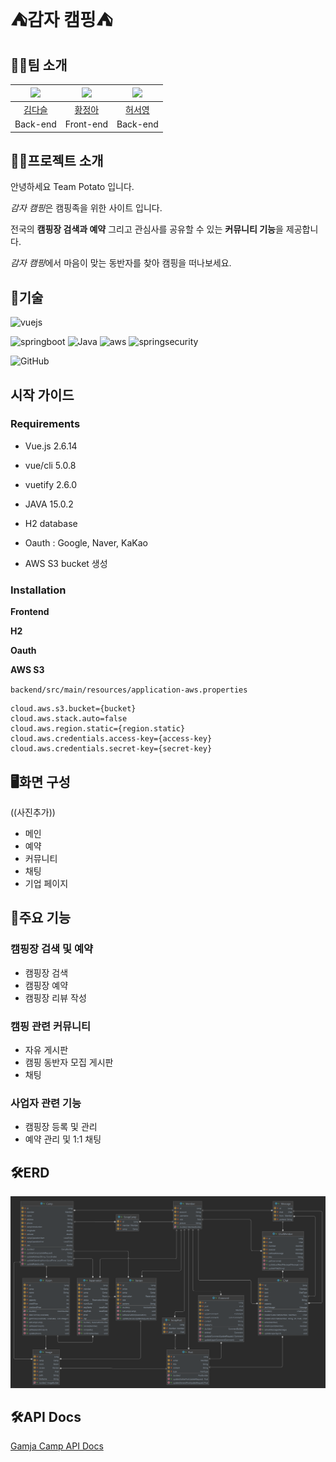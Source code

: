 # ⛺감자 캠핑⛺


## 🙋🏻팀 소개

| <img src="https://avatars.githubusercontent.com/u/59015764?v=4" width="80">  | <img src="https://avatars.githubusercontent.com/u/83811925?v=4" width="80">  | <img src="https://avatars.githubusercontent.com/u/68414987?v=4" width="80">  |
|:----------------------------------------------------------------------------:|:----------------------------------------------------------------------------:|:----------------------------------------------------------------------------:|
|                      [김다슬](https://github.com/Daseull)                       |                      [황정아](https://github.com/jaqkqh15)                      |                      [허서영](https://github.com/hs03130)                       |
|                                   Back-end                                   |                                  Front-end                                   |                                   Back-end                                   |


## 👋🏻프로젝트 소개

안녕하세요 Team Potato 입니다.

*감자 캠핑*은 캠핑족을 위한 사이트 입니다.

전국의 **캠핑장 검색과 예약** 그리고 관심사를 공유할 수 있는 **커뮤니티 기능**을 제공합니다.

*감자 캠핑*에서 마음이 맞는 동반자를 찾아 캠핑을 떠나보세요.


## 🚀기술

![vuejs](https://img.shields.io/badge/Vue.js-35495E?style=for-the-badge&logo=vue.js&logoColor=4FC08D)

![springboot](https://img.shields.io/badge/Spring_boot-6DB33F?style=for-the-badge&logo=spring-boot&logoColor=white)
![Java](https://img.shields.io/badge/java-%23ED8B00.svg?style=for-the-badge&logo=openjdk&logoColor=white)
![aws](https://img.shields.io/badge/Amazon_AWS-232F3E?style=for-the-badge&logo=amazon-aws&logoColor=white)
![springsecurity](https://img.shields.io/badge/Spring_Security-6DB33F?style=for-the-badge&logo=Spring-Security&logoColor=white)

![GitHub](https://img.shields.io/badge/github-%23121011.svg?style=for-the-badge&logo=github&logoColor=white)


## 시작 가이드

### Requirements

- Vue.js 2.6.14
- vue/cli 5.0.8
- vuetify 2.6.0


- JAVA 15.0.2
- H2 database
- Oauth : Google, Naver, KaKao
- AWS S3 bucket 생성

### Installation

**Frontend**

**H2**

**Oauth**


**AWS S3**

`backend/src/main/resources/application-aws.properties`
```properties
cloud.aws.s3.bucket={bucket}
cloud.aws.stack.auto=false
cloud.aws.region.static={region.static}
cloud.aws.credentials.access-key={access-key}
cloud.aws.credentials.secret-key={secret-key}
```

## 🖥️화면 구성
((사진추가))
- 메인
- 예약
- 커뮤니티
- 채팅
- 기업 페이지

## 🏁주요 기능
### 캠핑장 검색 및 예약
- 캠핑장 검색
- 캠핑장 예약
- 캠핑장 리뷰 작성

### 캠핑 관련 커뮤니티
- 자유 게시판
- 캠핑 동반자 모집 게시판
- 채팅

### 사업자 관련 기능
- 캠핑장 등록 및 관리
- 예약 관리 및 1:1 채팅

## 🛠️ERD
![감자캠핑.png](backend/domain_final.png)
## 🛠️API Docs
[Gamja Camp API Docs](https://documenter.getpostman.com/view/19596204/2s93m4X319)

